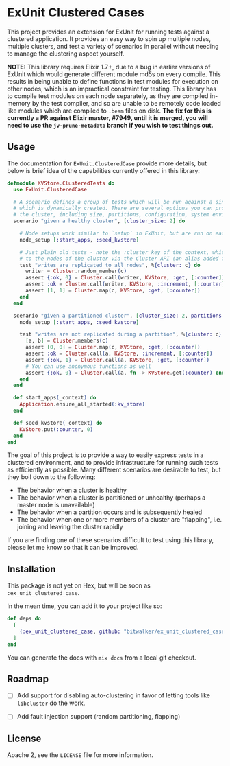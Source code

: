 # ExUnit Clustered Cases

This project provides an extension for ExUnit for running tests against a
clustered application. It provides an easy way to spin up multiple nodes,
multiple clusters, and test a variety of scenarios in parallel without needing
to manage the clustering aspect yourself.

**NOTE:** This library requires Elixir 1.7+, due to a bug in earlier versions of 
ExUnit which would generate different module md5s on every compile. This results 
in being unable to define functions in test modules for execution on other nodes, 
which is an impractical constraint for testing. This library has to compile test
modules on each node separately, as they are compiled in-memory by the test compiler,
and so are unable to be remotely code loaded like modules which are compiled to `.beam`
files on disk. **The fix for this is currently a PR against Elixir master, #7949, until
it is merged, you will need to use the `jv-prune-metadata` branch if you wish to test things out.**

## Usage

The documentation for `ExUnit.ClusteredCase` provide more details, but below is brief idea
of the capabilities currently offered in this library:

```elixir
defmodule KVStore.ClusteredTests do
  use ExUnit.ClusteredCase

  # A scenario defines a group of tests which will be run against a single cluster,
  # which is dynamically created. There are several options you can provide to configure
  # the cluster, including size, partitions, configuration, system environment and more.
  scenario "given a healthy cluster", [cluster_size: 2] do

    # Node setups work similar to `setup` in ExUnit, but are run on each node of the cluster
    node_setup [:start_apps, :seed_kvstore]

    # Just plain old tests - note the :cluster key of the context, which is needed to talk
    # to the nodes of the cluster via the Cluster API (an alias added for you)
    test "writes are replicated to all nodes", %{cluster: c} do
      writer = Cluster.random_member(c)
      assert {:ok, 0} = Cluster.call(writer, KVStore, :get, [:counter])
      assert :ok = Cluster.call(writer, KVStore, :increment, [:counter]
      assert [1, 1] = Cluster.map(c, KVStore, :get, [:counter])
    end
  end

  scenario "given a partitioned cluster", [cluster_size: 2, partitions: 2] do
    node_setup [:start_apps, :seed_kvstore]

    test "writes are not replicated during a partition", %{cluster: c} do
      [a, b] = Cluster.members(c)
      assert [0, 0] = Cluster.map(c, KVStore, :get, [:counter])
      assert :ok = Cluster.call(a, KVStore, :increment, [:counter])
      assert {:ok, 1} = Cluster.call(a, KVStore, :get, [:counter])
      # You can use anonymous functions as well
      assert {:ok, 0} = Cluster.call(a, fn -> KVStore.get(:counter) end)
    end
  end

  def start_apps(_context) do
    Application.ensure_all_started(:kv_store)
  end

  def seed_kvstore(_context) do
    KVStore.put(:counter, 0)
  end
end
```

The goal of this project is to provide a way to easily express tests in a clustered environment, and
to provide infrastructure for running such tests as efficiently as possible. Many different scenarios
are desirable to test, but they boil down to the following:

- The behavior when a cluster is healthy
- The behavior when a cluster is partitioned or unhealthy (perhaps a master node is unavailable)
- The behavior when a partition occurs and is subsequently healed
- The behavior when one or more members of a cluster are "flapping", i.e. joining and leaving the cluster rapidly

If you are finding one of these scenarios difficult to test using this library, please let me know so 
that it can be improved.

## Installation

This package is not yet on Hex, but will be soon as `:ex_unit_clustered_case`.

In the mean time, you can add it to your project like so:

```elixir
def deps do
  [
    {:ex_unit_clustered_case, github: "bitwalker/ex_unit_clustered_case"}
  ]
end
```

You can generate the docs with `mix docs` from a local git checkout.

## Roadmap

- [ ] Add support for disabling auto-clustering in favor of letting tools like
      `libcluster` do the work.
- [ ] Add fault injection support (random partitioning, flapping)


## License

Apache 2, see the `LICENSE` file for more information.
